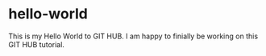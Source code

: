 # hello-world
This is my Hello World to GIT HUB.
I am happy to finially be working on this GIT HUB tutorial.
